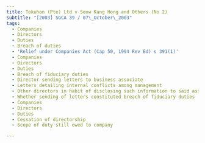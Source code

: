 ```yaml
---
title: Tokuhon (Pte) Ltd v Seow Kang Hong and Others (No 2)
subtitle: "[2003] SGCA 39 / 07\_October\_2003"
tags:
  - Companies
  - Directors
  - Duties
  - Breach of duties
  - 'Relief under Companies Act (Cap 50, 1994 Rev Ed) s 391(1)'
  - Companies
  - Directors
  - Duties
  - Breach of fiduciary duties
  - Director sending letters to business associate
  - Letters detailing internal conflicts among management
  - Other directors in habit of disclosing such information to said associate
  - Whether sending of letters constituted breach of fiduciary duties
  - Companies
  - Directors
  - Duties
  - Cessation of directorship
  - Scope of duty still owed to company

---
```


